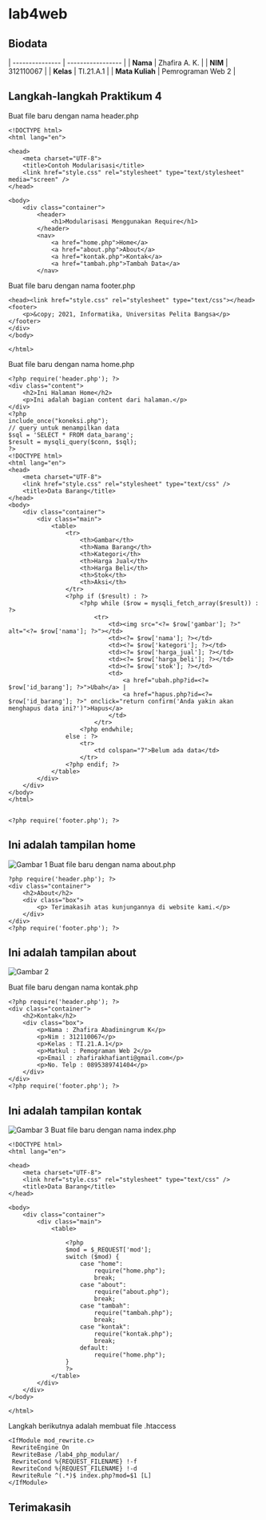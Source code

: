 # lab4web


## Biodata

| --------------- | ----------------- |
| **Nama**        | Zhafira A. K.     |
| **NIM**         | 312110067         |
| **Kelas**       | TI.21.A.1         |
| **Mata Kuliah** | Pemrograman Web 2 |

## Langkah-langkah Praktikum 4
Buat file baru dengan nama header.php<p>
```
<!DOCTYPE html>
<html lang="en">

<head>
    <meta charset="UTF-8">
    <title>Contoh Modularisasi</title>
    <link href="style.css" rel="stylesheet" type="text/stylesheet" media="screen" />
</head>

<body>
    <div class="container">
        <header>
            <h1>Modularisasi Menggunakan Require</h1>
        </header>
        <nav>
            <a href="home.php">Home</a>
            <a href="about.php">About</a>
            <a href="kontak.php">Kontak</a>
            <a href="tambah.php">Tambah Data</a>
        </nav>
```
Buat file baru dengan nama footer.php<p>
```
<head><link href="style.css" rel="stylesheet" type="text/css"></head>
<footer>
    <p>&copy; 2021, Informatika, Universitas Pelita Bangsa</p>
</footer>
</div>
</body>

</html>
```
Buat file baru dengan nama home.php<p>
```
<?php require('header.php'); ?>
<div class="content">
    <h2>Ini Halaman Home</h2>
    <p>Ini adalah bagian content dari halaman.</p>
</div>
<?php
include_once("koneksi.php");
// query untuk menampilkan data
$sql = 'SELECT * FROM data_barang';
$result = mysqli_query($conn, $sql);
?>
<!DOCTYPE html>
<html lang="en">
<head>
    <meta charset="UTF-8">
    <link href="style.css" rel="stylesheet" type="text/css" />
    <title>Data Barang</title>
</head>
<body>
    <div class="container">
        <div class="main">
            <table>
                <tr>
                    <th>Gambar</th>
                    <th>Nama Barang</th>
                    <th>Kategori</th>
                    <th>Harga Jual</th>
                    <th>Harga Beli</th>
                    <th>Stok</th>
                    <th>Aksi</th>
                </tr>
                <?php if ($result) : ?>
                    <?php while ($row = mysqli_fetch_array($result)) : ?>
                        <tr>
                            <td><img src="<?= $row['gambar']; ?>" alt="<?= $row['nama']; ?>"></td>
                            <td><?= $row['nama']; ?></td>
                            <td><?= $row['kategori']; ?></td>
                            <td><?= $row['harga_jual']; ?></td>
                            <td><?= $row['harga_beli']; ?></td>
                            <td><?= $row['stok']; ?></td>
                            <td>
                                <a href="ubah.php?id=<?= $row['id_barang']; ?>">Ubah</a> |
                                <a href="hapus.php?id=<?= $row['id_barang']; ?>" onclick="return confirm('Anda yakin akan menghapus data ini?')">Hapus</a>
                            </td>
                        </tr>
                    <?php endwhile;
                else : ?>
                    <tr>
                        <td colspan="7">Belum ada data</td>
                    </tr>
                <?php endif; ?>
            </table>
        </div>
    </div>
</body>
</html>


<?php require('footer.php'); ?>
```
## Ini adalah tampilan home
![Gambar 1](screenshoot/ss1.png)
Buat file baru dengan nama about.php<p>
```
?php require('header.php'); ?>
<div class="container">
    <h2>About</h2>
    <div class="box">
        <p> Terimakasih atas kunjungannya di website kami.</p>
    </div>
</div>
<?php require('footer.php'); ?>
```
## Ini adalah tampilan about
![Gambar 2](screenshoot/ss2.png)

Buat file baru dengan nama kontak.php<p>
```
<?php require('header.php'); ?>
<div class="container">
    <h2>Kontak</h2>
    <div class="box">
        <p>Nama : Zhafira Abadiningrum K</p>
        <p>Nim : 312110067</p>
        <p>Kelas : TI.21.A.1</p>
        <p>Matkul : Pemograman Web 2</p>
        <p>Email : zhafirakhafianti@gmail.com</p>
        <p>No. Telp : 0895389741404</p>
    </div>
</div>
<?php require('footer.php'); ?>
```
## Ini adalah tampilan kontak
![Gambar 3](screenshoot/ss3.png)
Buat file baru dengan nama index.php<p>
```
<!DOCTYPE html>
<html lang="en">

<head>
    <meta charset="UTF-8">
    <link href="style.css" rel="stylesheet" type="text/css" />
    <title>Data Barang</title>
</head>

<body>
    <div class="container">
        <div class="main">
            <table>

                <?php
                $mod = $_REQUEST['mod'];
                switch ($mod) {
                    case "home":
                        require("home.php");
                        break;
                    case "about":
                        require("about.php");
                        break;
                    case "tambah":
                        require("tambah.php");
                        break;
                    case "kontak":
                        require("kontak.php");
                        break;
                    default:
                        require("home.php");
                }
                ?>
            </table>
        </div>
    </div>
</body>

</html>
```
Langkah berikutnya adalah membuat file .htaccess<p>
```
<IfModule mod_rewrite.c>
 RewriteEngine On
 RewriteBase /lab4_php_modular/
 RewriteCond %{REQUEST_FILENAME} !-f
 RewriteCond %{REQUEST_FILENAME} !-d
 RewriteRule ^(.*)$ index.php?mod=$1 [L]
</IfModule>
```
## Terimakasih
